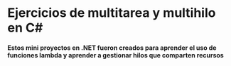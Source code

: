 # Ejercicios de multitarea y multihilo en C#

#### Estos mini proyectos en .NET fueron creados para aprender el uso de funciones lambda y aprender a gestionar hilos que comparten recursos
